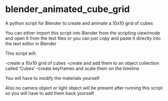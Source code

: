 # blender_animated_cube_grid
A python script for Blender to create and animate a 10x10 grid of cubes


You can either import this script into Blender from the scripting view/mode and open it from the text files or you can just copy and paste it directly into the text editor in Blender

This script will:

-create a 10x10 grid of cubes
-create and add them to an object collection called 'Cubes'
-create keyframes and scale them on the timeline

You will have to modify the materials yourself

Also no camera object or light object will be present after running this script so you will have to add them back yourself
